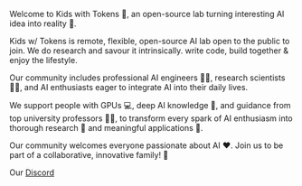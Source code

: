 Welcome to Kids with Tokens 🌟, an open-source lab turning interesting AI idea into reality 💭.

Kids w/ Tokens is remote, flexible, open-source AI lab open to the public to join. We do research and savour it intrinsically. write code, build together & enjoy the lifestyle.

Our community includes professional AI engineers 👩‍💻, research scientists 🧑‍🔬, and AI enthusiasts eager to integrate AI into their daily lives.

We support people with GPUs 💻, deep AI knowledge 🧠, and guidance from top university professors 👨‍🏫, to transform every spark of AI enthusiasm into thorough research 🔬 and meaningful applications 🚀.

Our community welcomes everyone passionate about AI ❤️. Join us to be part of a collaborative, innovative family! 🤝

Our [Discord](https://discord.gg/EqbgSPEX)

<!--

**Here are some ideas to get you started:**

🙋‍♀️ A short introduction - what is your organization all about?
🌈 Contribution guidelines - how can the community get involved?
👩‍💻 Useful resources - where can the community find your docs? Is there anything else the community should know?
🍿 Fun facts - what does your team eat for breakfast?
🧙 Remember, you can do mighty things with the power of [Markdown](https://docs.github.com/github/writing-on-github/getting-started-with-writing-and-formatting-on-github/basic-writing-and-formatting-syntax)
-->
